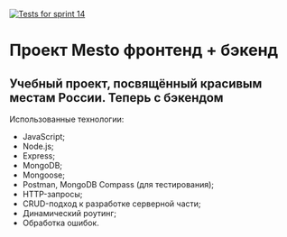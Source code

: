 <!-- [![Tests for sprint 13](https://github.com/ev-cherkovskiy/express-mesto-gha/actions/workflows/tests-13-sprint.yml/badge.svg)](https://github.com/ev-cherkovskiy/express-mesto-gha/actions/workflows/tests-13-sprint.yml)  -->

[![Tests for sprint 14](https://github.com/ev-cherkovskiy/express-mesto-gha/actions/workflows/tests-14-sprint.yml/badge.svg)](https://github.com/ev-cherkovskiy/express-mesto-gha/actions/workflows/tests-14-sprint.yml)
# Проект Mesto фронтенд + бэкенд

## Учебный проект, посвящённый красивым местам России. Теперь с бэкендом

Использованные технологии:
* JavaScript;
* Node.js;
* Express;
* MongoDB;
* Mongoose;
* Postman, MongoDB Compass (для тестирования);
* HTTP-запросы;
* CRUD-подход к разработке серверной части;
* Динамический роутинг;
* Обработка ошибок.
